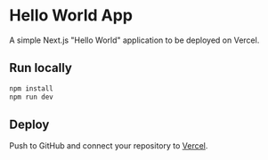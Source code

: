 # Hello World App

A simple Next.js "Hello World" application to be deployed on Vercel.

## Run locally

```bash
npm install
npm run dev
```

## Deploy

Push to GitHub and connect your repository to [Vercel](https://vercel.com).
